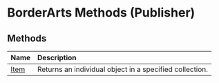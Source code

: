 
# BorderArts Methods (Publisher)

## Methods



|**Name**|**Description**|
|:-----|:-----|
| [Item](64c79cf8-dfbf-9979-27d9-367603f5bf9a.md)|Returns an individual object in a specified collection.|
